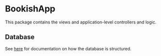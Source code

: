 # BookishApp

This package contains the views and application-level controllers and logic.


## Database

See [here](../../Extras/Documentation/Database.md) for documentation on how the database is structured.
